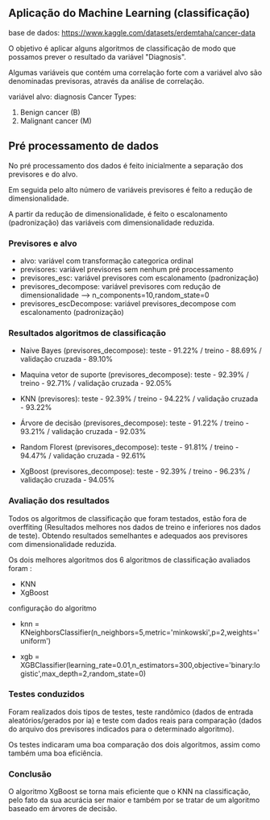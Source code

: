 ## Aplicação do Machine Learning (classificação)
base de dados: https://www.kaggle.com/datasets/erdemtaha/cancer-data   

O objetivo é aplicar alguns algoritmos de classificação de modo que possamos prever o resultado da variável "Diagnosis". 

Algumas variáveis que contém uma correlação forte com a variável alvo são denominadas previsoras, através da análise de correlação.

variável alvo: diagnosis
Cancer Types:
1. Benign cancer (B)
2. Malignant cancer (M)

## Pré processamento de dados
No pré processamento dos dados é feito inicialmente a separação dos previsores e do alvo.

Em seguida pelo alto número de variáveis previsores é feito a redução de dimensionalidade.

A partir da redução de dimensionalidade, é feito o escalonamento (padronização) das variáveis com dimensionalidade reduzida.

### Previsores e alvo
- alvo: variável com transformação categorica ordinal
- previsores: variável previsores sem nenhum pré processamento
- previsores_esc: variável previsores com escalonamento (padronização)
- previsores_decompose: variável previsores com redução de dimensionalidade --> n_components=10,random_state=0
- previsores_escDecompose: variável previsores_decompose com escalonamento (padronização)


### Resultados algoritmos de classificação
- Naive Bayes (previsores_decompose): teste - 91.22% / treino - 88.69% / validação cruzada - 89.10% 

- Maquina vetor de suporte (previsores_decompose): teste - 92.39% / treino - 92.71% / validação cruzada - 92.05% 

- KNN (previsores): teste - 92.39% / treino - 94.22% / validação cruzada - 93.22% 

- Árvore de decisão (previsores_decompose): teste - 91.22% / treino - 93.21% / validação cruzada - 92.03%

- Random Florest (previsores_decompose): teste - 91.81% / treino - 94.47% / validação cruzada - 92.61%

- XgBoost (previsores_decompose): teste - 92.39% / treino - 96.23% / validação cruzada - 94.05%


### Avaliação dos resultados
Todos os algoritmos de classificação que foram testados, estão fora de overffiting (Resultados melhores nos dados de treino e inferiores nos dados de teste). Obtendo resultados semelhantes e adequados aos previsores com dimensionalidade reduzida.

Os dois melhores algoritmos dos 6 algoritmos de classificação avaliados foram :
- KNN
- XgBoost

configuração do algoritmo

- knn = KNeighborsClassifier(n_neighbors=5,metric='minkowski',p=2,weights='uniform')

- xgb = XGBClassifier(learning_rate=0.01,n_estimators=300,objective='binary:logistic',max_depth=2,random_state=0)

### Testes conduzidos
Foram realizados dois tipos de testes, teste randômico (dados de entrada aleatórios/gerados por ia) e teste com dados reais para comparação (dados do arquivo dos previsores indicados para o determinado algoritmo).

Os testes indicaram uma boa comparação dos dois algoritmos, assim como também uma boa eficiência.

### Conclusão
O algoritmo XgBoost se torna mais eficiente que o KNN na classificação, pelo fato da sua acurácia ser maior e também por se tratar de um algoritmo baseado em árvores de decisão. 